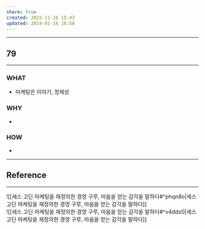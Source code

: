 ```yaml
---
share: true
created: 2023-11-26 15:43
updated: 2024-01-16 16:58
---
```


---
## 79
---
### WHAT
- 마케팅은 이야기, 정체성
### WHY
- 
### HOW
- 
---


## Reference
---
![[세스 고딘  마케팅을 재정의한 경영 구루, 마음을 얻는 감각을 말하다#^phqn8o|세스 고딘  마케팅을 재정의한 경영 구루, 마음을 얻는 감각을 말하다]]  
![[세스 고딘  마케팅을 재정의한 경영 구루, 마음을 얻는 감각을 말하다#^v4ddz0|세스 고딘  마케팅을 재정의한 경영 구루, 마음을 얻는 감각을 말하다]]
